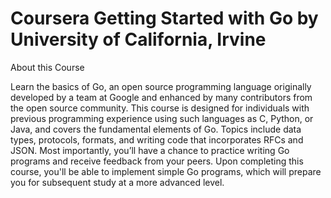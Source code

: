 # Coursera Getting Started with Go by University of California, Irvine

About this Course

Learn the basics of Go, an open source programming language originally developed by a team at Google and enhanced by many contributors from the open source community. 
This course is designed for individuals with previous programming experience using such languages as C, Python, or Java, and covers the fundamental elements of Go. 
Topics include data types, protocols, formats, and writing code that incorporates RFCs and JSON. 
Most importantly, you’ll have a chance to practice writing Go programs and receive feedback from your peers. 
Upon completing this course, you'll be able to implement simple Go programs, which will prepare you for subsequent study at a more advanced level.